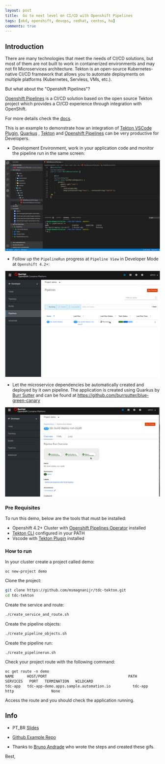 ```yaml
---
layout: post
title:  Go to next level on CI/CD with Openshift Pipelines
tags: [okd, openshift, devops, redhat, centos, ha]
comments: true
---
```


## Introduction

There are many technologies that meet the needs of CI/CD solutions, but most of them are not built to work in containerized environments and may not fit Microservices architecture. Tekton is an open-source Kubernetes-native CI/CD framework that allows you to automate deployments on multiple platforms (Kubernetes, Servless, VMs, etc.). 

But what about the "Openshift Pipelines"?

[Openshift Pipelines](https://openshift.github.io/pipelines-docs/docs/docs/0.8/index.html) is a CI/CD solution based on the open source Tekton project which provides a CI/CD experience through integration with OpenShift. 

For more details check the [docs](https://openshift.github.io/pipelines-docs/docs/docs/0.8/index.html). 

This is an example to demonstrate how an integration of [Tekton VSCode Plugin](https://github.com/redhat-developer/vscode-tekton), [Quarkus](https://quarkus.io/) , [Tekton](https://github.com/tektoncd/pipeline) and [Openshift Pipelines](https://github.com/openshift/tektoncd-pipeline) can be very productive for Developers. 

- Development Environment, work in your application code and monitor the pipeline run in the same screen:

![](/images/intro1.gif)

- Follow up the `PipelineRun` progress at `Pipeline View` in Developer Mode at `Openshift 4.2+`:

![](/images/intro2.gif)

- Let the microservice dependencies be automatically created and deployed by it  own pipeline. The application is created using Quarkus by [Burr Sutter](https://github.com/burrsutter) and can be found at https://github.com/burrsutter/blue-green-canary

![](/images/intro3.gif)

### Pre Requisites

To run this demo,  below are the tools that must be installed:

- Openshift 4.2+ Cluster with [Openshift Pipelines Operator](https://github.com/openshift/tektoncd-pipeline-operator) installed 
- [Tekton CLI](https://github.com/tektoncd/cli) configured in your PATH
- Vscode with [Tekton Plugin](https://github.com/redhat-developer/vscode-tekton) installed

### How to run 

In your cluster create a project called demo:

```
oc new-project demo
```

Clone the project:

```bash
git clone https://github.com/msmagnanijr/tdc-tekton.git
cd tdc-tekton
```

Create the service and route:

```bash
./create_service_and_route.sh
```

Create the pipeline objects:

```bash
./create_pipeline_objects.sh  
```

Create the pipeline run:

```
./create_pipelinerun.sh
```

Check your project route with the following command:

```
oc get route -n demo 
NAME      HOST/PORT                                     PATH   SERVICES   PORT   TERMINATION   WILDCARD
tdc-app   tdc-app-demo.apps.sample.automation.io          tdc-app    http                 None
```

Access the route and you should check the application running.

## Info

* PT_BR [Slides](https://pt.slideshare.net/mmagnanijr/modernizando-ci-cd-com-openshift-pipelines-tdc-poa)

* [Github Example Repo](https://github.com/msmagnanijr/tdc-tekton)

* Thanks to [Bruno Andrade](https://www.linkedin.com/in/brunobalintdeandrade/) who wrote the steps and created these gifs.

Best,